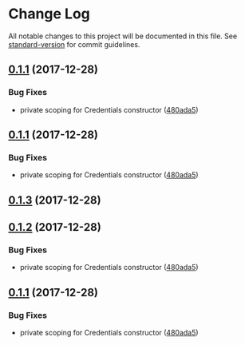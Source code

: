 # Change Log

All notable changes to this project will be documented in this file. See [standard-version](https://github.com/conventional-changelog/standard-version) for commit guidelines.

<a name="0.1.1"></a>
## [0.1.1](https://github.com/ArminTamzarian/aenigma/compare/v0.1.0...v0.1.1) (2017-12-28)


### Bug Fixes

* private scoping for Credentials constructor ([480ada5](https://github.com/ArminTamzarian/aenigma/commit/480ada5))



<a name="0.1.1"></a>
## [0.1.1](https://github.com/ArminTamzarian/aenigma/compare/v0.1.0...v0.1.1) (2017-12-28)


### Bug Fixes

* private scoping for Credentials constructor ([480ada5](https://github.com/ArminTamzarian/aenigma/commit/480ada5))



<a name="0.1.3"></a>
## [0.1.3](https://github.com/ArminTamzarian/aenigma/compare/v0.1.2...v0.1.3) (2017-12-28)



<a name="0.1.2"></a>
## [0.1.2](https://github.com/ArminTamzarian/aenigma/compare/v0.1.0...v0.1.2) (2017-12-28)


### Bug Fixes

* private scoping for Credentials constructor ([480ada5](https://github.com/ArminTamzarian/aenigma/commit/480ada5))



<a name="0.1.1"></a>
## [0.1.1](https://github.com/ArminTamzarian/aenigma/compare/v0.1.0...v0.1.1) (2017-12-28)


### Bug Fixes

* private scoping for Credentials constructor ([480ada5](https://github.com/ArminTamzarian/aenigma/commit/480ada5))

